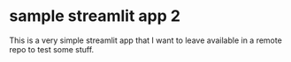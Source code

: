# sample streamlit app 2

This is a very simple streamlit app that I want to leave available in a remote repo to test some stuff.